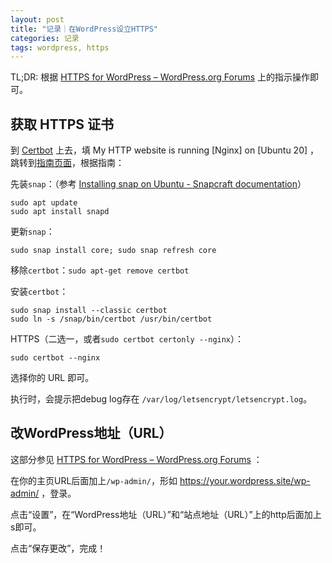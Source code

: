 ```yaml
---
layout: post
title: "记录｜在WordPress设立HTTPS"
categories: 记录
tags: wordpress, https
---
```


TL;DR: 根据 [HTTPS for WordPress – WordPress.org Forums](https://wordpress.org/support/article/https-for-wordpress/) 上的指示操作即可。

## 获取 HTTPS 证书

到 [Certbot](https://certbot.eff.org/) 上去，填 My HTTP website is running [Nginx] on [Ubuntu 20] ，跳转到[指南页面](https://certbot.eff.org/instructions?ws=nginx&os=ubuntufocal)，根据指南：

先装`snap`：（参考 [Installing snap on Ubuntu - Snapcraft documentation](https://snapcraft.io/docs/installing-snap-on-ubuntu)）

```
sudo apt update
sudo apt install snapd
```

更新`snap`：

```
sudo snap install core; sudo snap refresh core
```

移除`certbot`：`sudo apt-get remove certbot`

安装`certbot`：

```
sudo snap install --classic certbot
sudo ln -s /snap/bin/certbot /usr/bin/certbot
```

HTTPS（二选一，或者`sudo certbot certonly --nginx`）：

```
sudo certbot --nginx
```

选择你的 URL 即可。

执行时，会提示把debug log存在 `/var/log/letsencrypt/letsencrypt.log`。

## 改WordPress地址（URL）

这部分参见 [HTTPS for WordPress – WordPress.org Forums](https://wordpress.org/support/article/https-for-wordpress/) ：

在你的主页URL后面加上`/wp-admin/`，形如 https://your.wordpress.site/wp-admin/ ，登录。

点击“设置”，在“WordPress地址（URL）”和“站点地址（URL）”上的http后面加上s即可。

点击“保存更改”，完成！